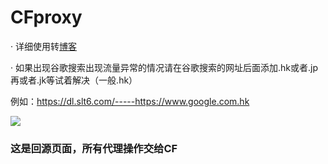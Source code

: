# CFproxy

· 详细使用转[博客](https://bk.shunleite.com/post-51.html)

· 如果出现谷歌搜索出现流量异常的情况请在谷歌搜索的网址后面添加.hk或者.jp再或者.jk等试着解决（一般.hk）

  例如：https://dl.slt6.com/-----https://www.google.com.hk
  
![](https://i.loli.net/2020/03/20/zQVJeTR1m8Ob5nY.jpg)

### 这是回源页面，所有代理操作交给CF
